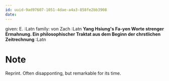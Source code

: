 ```yaml
---
id: uuid-9ad97607-1051-4dae-a4a3-858fe2bb3908
date: 
---
```


given: E. :Latn
family: von Zach :Latn
**Yang Hsiung's Fa-yen  Worte strenger Ermahnung.  Ein philosophischer Traktat aus dem Beginn der chrstlichen Zeitrechnung** :Latn
# Note
Reprint.  Often disapponting, but remarkable for its time.